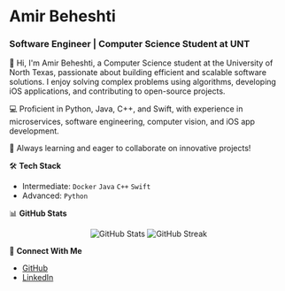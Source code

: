 # Amir Beheshti
### Software Engineer | Computer Science Student at UNT

👋 Hi, I'm Amir Beheshti, a Computer Science student at the University of North Texas, passionate about building efficient and scalable software solutions. I enjoy solving complex problems using algorithms, developing iOS applications, and contributing to open-source projects.

💻 Proficient in Python, Java, C++, and Swift, with experience in microservices, software engineering, computer vision, and iOS app development.

🌟 Always learning and eager to collaborate on innovative projects!

🛠️ **Tech Stack**
- Intermediate: `Docker` `Java` `C++` `Swift`
- Advanced: `Python`

📊 **GitHub Stats**
<p align="center">
  <img src="https://github-readme-stats.vercel.app/api?username=tbamir&show_icons=true&theme=dark" alt="GitHub Stats" />
  <img src="https://github-readme-streak-stats.herokuapp.com/?user=tbamir&theme=dark" alt="GitHub Streak" />
</p>

🤝 **Connect With Me**
- [GitHub](https://github.com/tbamir)
- [LinkedIn](https://linkedin.com/in/amirbeheshti)
